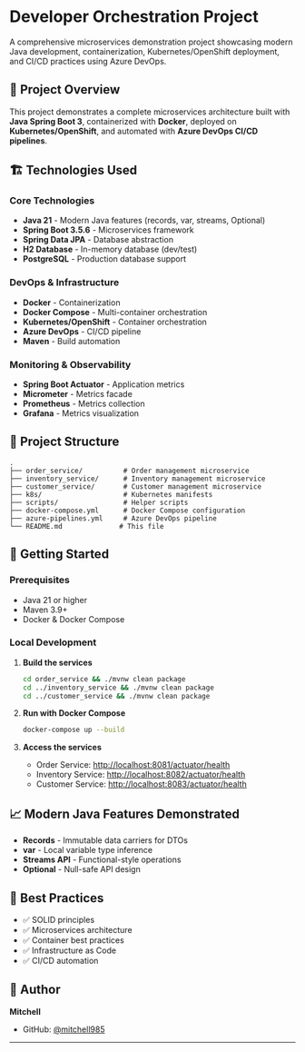 # Developer Orchestration Project

A comprehensive microservices demonstration project showcasing modern Java development, containerization, Kubernetes/OpenShift deployment, and CI/CD practices using Azure DevOps.

## 🎯 Project Overview

This project demonstrates a complete microservices architecture built with **Java Spring Boot 3**, containerized with **Docker**, deployed on **Kubernetes/OpenShift**, and automated with **Azure DevOps CI/CD pipelines**.

## 🏗️ Technologies Used

### Core Technologies

- **Java 21** - Modern Java features (records, var, streams, Optional)
- **Spring Boot 3.5.6** - Microservices framework
- **Spring Data JPA** - Database abstraction
- **H2 Database** - In-memory database (dev/test)
- **PostgreSQL** - Production database support

### DevOps & Infrastructure

- **Docker** - Containerization
- **Docker Compose** - Multi-container orchestration
- **Kubernetes/OpenShift** - Container orchestration
- **Azure DevOps** - CI/CD pipeline
- **Maven** - Build automation

### Monitoring & Observability

- **Spring Boot Actuator** - Application metrics
- **Micrometer** - Metrics facade
- **Prometheus** - Metrics collection
- **Grafana** - Metrics visualization

## 📁 Project Structure

```doc
.
├── order_service/          # Order management microservice
├── inventory_service/      # Inventory management microservice
├── customer_service/       # Customer management microservice
├── k8s/                    # Kubernetes manifests
├── scripts/                # Helper scripts
├── docker-compose.yml      # Docker Compose configuration
├── azure-pipelines.yml     # Azure DevOps pipeline
└── README.md              # This file
```

## 🚀 Getting Started

### Prerequisites

- Java 21 or higher
- Maven 3.9+
- Docker & Docker Compose

### Local Development

1. **Build the services**

   ```bash
   cd order_service && ./mvnw clean package
   cd ../inventory_service && ./mvnw clean package
   cd ../customer_service && ./mvnw clean package
   ```

2. **Run with Docker Compose**

   ```bash
   docker-compose up --build
   ```

3. **Access the services**
   - Order Service: <http://localhost:8081/actuator/health>
   - Inventory Service: <http://localhost:8082/actuator/health>
   - Customer Service: <http://localhost:8083/actuator/health>

## 📈 Modern Java Features Demonstrated

- **Records** - Immutable data carriers for DTOs
- **var** - Local variable type inference
- **Streams API** - Functional-style operations
- **Optional** - Null-safe API design

## 🎯 Best Practices

- ✅ SOLID principles
- ✅ Microservices architecture
- ✅ Container best practices
- ✅ Infrastructure as Code
- ✅ CI/CD automation

## 👤 Author

**Mitchell**

- GitHub: [@mitchell985](https://github.com/mitchell985)

---
